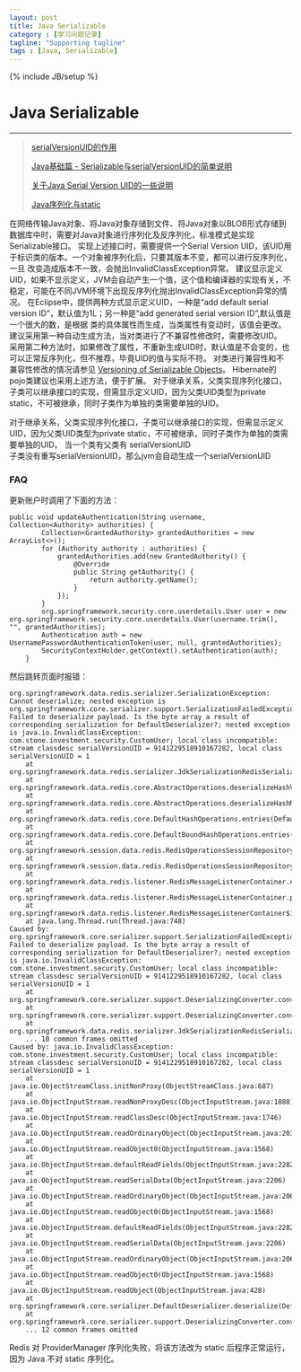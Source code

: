 ```yaml
---
layout: post
title: Java Serializable
category : [学习问题记录]
tagline: "Supporting tagline"
tags : [Java, Serializable]
---
```

{% include JB/setup %}
# Java Serializable
--- 

> [serialVersionUID的作用](http://blog.csdn.net/zzjjiandan/article/details/32336079)   
> 
> [Java基础篇 - Serializable与serialVersionUID的简单说明](http://blog.csdn.net/zhengliebin/article/details/60869629)
> 
> [关于Java Serial Version UID的一些说明](http://blog.csdn.net/u012364372/article/details/51210693) 
> 
> [Java序列化与static](http://blog.csdn.net/yangxiangyuibm/article/details/43227457) 

在网络传输Java对象、将Java对象存储到文件、将Java对象以BLOB形式存储到数据库中时，需要对Java对象进行序列化及反序列化，标准模式是实现Serializable接口。 
实现上述接口时，需要提供一个Serial Version UID，该UID用于标识类的版本。一个对象被序列化后，只要其版本不变，都可以进行反序列化，一旦 
改变造成版本不一致，会抛出InvalidClassException异常。 
建议显示定义UID，如果不显示定义，JVM会自动产生一个值，这个值和编译器的实现有关，不稳定，可能在不同JVM环境下出现反序列化抛出InvalidClassException异常的情况。 
在Eclipse中，提供两种方式显示定义UID，一种是“add default serial version ID”，默认值为1L；另一种是“add generated serial version ID”,默认值是一个很大的数，是根据 
类的具体属性而生成，当类属性有变动时，该值会更改。 
建议采用第一种自动生成方法，当对类进行了不兼容性修改时，需要修改UID。 
采用第二种方法时，如果修改了属性，不重新生成UID时，默认值是不会变的，也可以正常反序列化，但不推荐，毕竟UID的值与实际不符。 
对类进行兼容性和不兼容性修改的情况请参见 [Versioning of Serializable Objects](http://docs.oracle.com/javase/7/docs/platform/serialization/spec/version.html)。 
Hibernate的pojo类建议也采用上述方法，便于扩展。 
对于继承关系，父类实现序列化接口，子类可以继承接口的实现，但需显示定义UID，因为父类UID类型为private static，不可被继承，同时子类作为单独的类需要单独的UID。 

<!--break-->

对于继承关系，父类实现序列化接口，子类可以继承接口的实现，但需显示定义UID，因为父类UID类型为private static，不可被继承，同时子类作为单独的类需要单独的UID。
当一个类有父类有  serialVersionUID   
子类没有重写serialVersionUID，那么jvm会自动生成一个serialVersionUID 

### FAQ 
更新账户时调用了下面的方法：
``` 
public void updateAuthentication(String username, Collection<Authority> authorities) {
        Collection<GrantedAuthority> grantedAuthorities = new ArrayList<>();
        for (Authority authority : authorities) {
            grantedAuthorities.add(new GrantedAuthority() {
                @Override
                public String getAuthority() {
                    return authority.getName();
                }
            });
        }
        org.springframework.security.core.userdetails.User user = new org.springframework.security.core.userdetails.User(username.trim(), "", grantedAuthorities);
        Authentication auth = new UsernamePasswordAuthenticationToken(user, null, grantedAuthorities);
        SecurityContextHolder.getContext().setAuthentication(auth);
    }
```
然后跳转页面时报错：
``` 
org.springframework.data.redis.serializer.SerializationException: Cannot deserialize; nested exception is org.springframework.core.serializer.support.SerializationFailedException: Failed to deserialize payload. Is the byte array a result of corresponding serialization for DefaultDeserializer?; nested exception is java.io.InvalidClassException: com.stone.investment.security.CustomUser; local class incompatible: stream classdesc serialVersionUID = 9141229518910167282, local class serialVersionUID = 1
	at org.springframework.data.redis.serializer.JdkSerializationRedisSerializer.deserialize(JdkSerializationRedisSerializer.java:82)
	at org.springframework.data.redis.core.AbstractOperations.deserializeHashValue(AbstractOperations.java:338)
	at org.springframework.data.redis.core.AbstractOperations.deserializeHashMap(AbstractOperations.java:282)
	at org.springframework.data.redis.core.DefaultHashOperations.entries(DefaultHashOperations.java:227)
	at org.springframework.data.redis.core.DefaultBoundHashOperations.entries(DefaultBoundHashOperations.java:102)
	at org.springframework.session.data.redis.RedisOperationsSessionRepository.getSession(RedisOperationsSessionRepository.java:432)
	at org.springframework.session.data.redis.RedisOperationsSessionRepository.onMessage(RedisOperationsSessionRepository.java:519)
	at org.springframework.data.redis.listener.RedisMessageListenerContainer.executeListener(RedisMessageListenerContainer.java:249)
	at org.springframework.data.redis.listener.RedisMessageListenerContainer.processMessage(RedisMessageListenerContainer.java:239)
	at org.springframework.data.redis.listener.RedisMessageListenerContainer$1.run(RedisMessageListenerContainer.java:967)
	at java.lang.Thread.run(Thread.java:748)
Caused by: org.springframework.core.serializer.support.SerializationFailedException: Failed to deserialize payload. Is the byte array a result of corresponding serialization for DefaultDeserializer?; nested exception is java.io.InvalidClassException: com.stone.investment.security.CustomUser; local class incompatible: stream classdesc serialVersionUID = 9141229518910167282, local class serialVersionUID = 1
	at org.springframework.core.serializer.support.DeserializingConverter.convert(DeserializingConverter.java:78)
	at org.springframework.core.serializer.support.DeserializingConverter.convert(DeserializingConverter.java:36)
	at org.springframework.data.redis.serializer.JdkSerializationRedisSerializer.deserialize(JdkSerializationRedisSerializer.java:80)
	... 10 common frames omitted
Caused by: java.io.InvalidClassException: com.stone.investment.security.CustomUser; local class incompatible: stream classdesc serialVersionUID = 9141229518910167282, local class serialVersionUID = 1
	at java.io.ObjectStreamClass.initNonProxy(ObjectStreamClass.java:687)
	at java.io.ObjectInputStream.readNonProxyDesc(ObjectInputStream.java:1880)
	at java.io.ObjectInputStream.readClassDesc(ObjectInputStream.java:1746)
	at java.io.ObjectInputStream.readOrdinaryObject(ObjectInputStream.java:2037)
	at java.io.ObjectInputStream.readObject0(ObjectInputStream.java:1568)
	at java.io.ObjectInputStream.defaultReadFields(ObjectInputStream.java:2282)
	at java.io.ObjectInputStream.readSerialData(ObjectInputStream.java:2206)
	at java.io.ObjectInputStream.readOrdinaryObject(ObjectInputStream.java:2064)
	at java.io.ObjectInputStream.readObject0(ObjectInputStream.java:1568)
	at java.io.ObjectInputStream.defaultReadFields(ObjectInputStream.java:2282)
	at java.io.ObjectInputStream.readSerialData(ObjectInputStream.java:2206)
	at java.io.ObjectInputStream.readOrdinaryObject(ObjectInputStream.java:2064)
	at java.io.ObjectInputStream.readObject0(ObjectInputStream.java:1568)
	at java.io.ObjectInputStream.readObject(ObjectInputStream.java:428)
	at org.springframework.core.serializer.DefaultDeserializer.deserialize(DefaultDeserializer.java:70)
	at org.springframework.core.serializer.support.DeserializingConverter.convert(DeserializingConverter.java:73)
	... 12 common frames omitted

```
Redis 对 ProviderManager 序列化失败，将该方法改为 static 后程序正常运行，因为 Java 不对 static 序列化。
